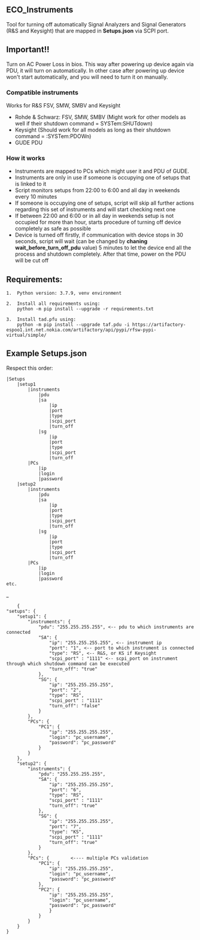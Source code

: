 ## ECO_Instruments
Tool for turning off automatically Signal Analyzers and Signal Generators (R&S and Keysight) that are mapped in <b>Setups.json</b>
via SCPI port.

## Important!!
Turn on AC Power Loss in bios. This way after powering up device again via PDU, it will turn on automatically.
In other case after powering up device won't start automatically, and you will need to turn it on manually.

### Compatible instruments
Works for R&S FSV, SMW, SMBV and Keysight
- Rohde & Schwarz: FSV, SMW, SMBV (Might work for other models as well if their shutdown command = SYSTem:SHUTdown)
- Keysight (Should work for all models as long as their shutdown command = :SYSTem:PDOWn)
- GUDE PDU

### How it works
- Instruments are mapped to PCs which might user it and PDU of GUDE.
- Instruments are only in use if someone is occupying one of setups that is linked to it
- Script monitors setups from 22:00 to 6:00 and all day in weekends every 10 minutes
- If someone is occupying one of setups, script will skip all further actions regarding this set of instruments and will start checking next one
- If between 22:00 and 6:00 or in all day in weekends setup is not occupied for more than hour, starts procedure of turning off device completely as safe as possible
- Device is turned off firstly, if communication with device stops in 30 seconds, script will wait (can be changed by <b>chaning wait_before_turn_off_pdu</b> 
 value) 5 minutes to let the device end all the process and shutdown completely. After that time, power on the PDU will be cut off

## Requirements:

    1.  Python version: 3.7.9, venv environment
    
    2.  Install all requirements using:
        python -m pip install --upgrade -r requirements.txt
    
    3.  Install tad.pfu using:
        python -m pip install --upgrade taf.pdu -i https://artifactory-espoo1.int.net.nokia.com/artifactory/api/pypi/rfsw-pypi-virtual/simple/ 

## Example Setups.json

Respect this order:

    |Setups
        |setup1
            |instruments
                |pdu
                |sa
                    |ip
                    |port
                    |type
                    |scpi_port
                    |turn_off
                |sg
                    |ip
                    |port
                    |type
                    |scpi_port
                    |turn_off
            |PCs
                |ip
                |login
                |password
        |setup2
            |instruments
                |pdu
                |sa
                    |ip
                    |port
                    |type
                    |scpi_port
                    |turn_off
                |sg
                    |ip
                    |port
                    |type
                    |scpi_port
                    |turn_off
            |PCs
                |ip
                |login
                |password
    etc.

_

        {
	"setups": {
		"setup1": {
			"instruments": {
				"pdu": "255.255.255.255", <-- pdu to which instruments are connected
				"SA": {
					"ip": "255.255.255.255", <-- instrument ip
					"port": "1", <-- port to which instrument is connected
					"type": "RS", <-- R&S, or KS if Keysight
					"scpi_port" : "1111" <-- scpi_port on instrument through which shutdown command can be executed
					"turn_off": "true"
				},
				"SG": {
					"ip": "255.255.255.255",
					"port": "2",
					"type": "RS",
					"scpi_port" : "1111"
					"turn_off": "false"
				}
			},
			"PCs": {
				"PC1": {
					"ip": "255.255.255.255",
					"login": "pc_username",
					"password": "pc_password"
				}
			}
		},
		"setup2": {
			"instruments": {
				"pdu": "255.255.255.255",
				"SA": {
					"ip": "255.255.255.255",
					"port": "6",
					"type": "RS",
					"scpi_port" : "1111"
					"turn_off": "true"
				},
				"SG": {
					"ip": "255.255.255.255",
					"port": "7",
					"type": "KS",
					"scpi_port" : "1111"
					"turn_off": "true"
				}
			},
			"PCs": {        <---- multiple PCs validation
				"PC1": {
					"ip": "255.255.255.255",
					"login": "pc_username",
					"password": "pc_password"
				},
				"PC2": {
					"ip": "255.255.255.255",
					"login": "pc_username",
					"password": "pc_password"
                    }
                }
            }
        }
    }
